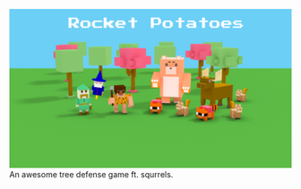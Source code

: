![Rocket Potatoes Homescreen](/potatoes/resources/menu/backgroundMainMenu.png)
An awesome tree defense game ft. squrrels.
